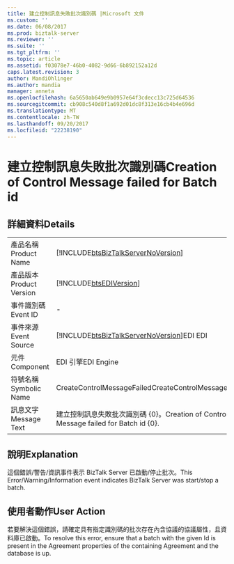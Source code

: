 ```yaml
---
title: 建立控制訊息失敗批次識別碼 |Microsoft 文件
ms.custom: ''
ms.date: 06/08/2017
ms.prod: biztalk-server
ms.reviewer: ''
ms.suite: ''
ms.tgt_pltfrm: ''
ms.topic: article
ms.assetid: f03078e7-46b0-4082-9d66-6b892152a12d
caps.latest.revision: 3
author: MandiOhlinger
ms.author: mandia
manager: anneta
ms.openlocfilehash: 6a5650ab649e9b0957e64f3cdecc13c725d64536
ms.sourcegitcommit: cb908c540d8f1a692d01dc8f313e16cb4b4e696d
ms.translationtype: MT
ms.contentlocale: zh-TW
ms.lasthandoff: 09/20/2017
ms.locfileid: "22238190"
---
```

# <a name="creation-of-control-message-failed-for-batch-id"></a><span data-ttu-id="2862a-102">建立控制訊息失敗批次識別碼</span><span class="sxs-lookup"><span data-stu-id="2862a-102">Creation of Control Message failed for Batch id</span></span>
## <a name="details"></a><span data-ttu-id="2862a-103">詳細資料</span><span class="sxs-lookup"><span data-stu-id="2862a-103">Details</span></span>  
  
|||  
|-|-|  
|<span data-ttu-id="2862a-104">產品名稱</span><span class="sxs-lookup"><span data-stu-id="2862a-104">Product Name</span></span>|[!INCLUDE[btsBizTalkServerNoVersion](../includes/btsbiztalkservernoversion-md.md)]|  
|<span data-ttu-id="2862a-105">產品版本</span><span class="sxs-lookup"><span data-stu-id="2862a-105">Product Version</span></span>|[!INCLUDE[btsEDIVersion](../includes/btsediversion-md.md)]|  
|<span data-ttu-id="2862a-106">事件識別碼</span><span class="sxs-lookup"><span data-stu-id="2862a-106">Event ID</span></span>|-|  
|<span data-ttu-id="2862a-107">事件來源</span><span class="sxs-lookup"><span data-stu-id="2862a-107">Event Source</span></span>|[!INCLUDE[btsBizTalkServerNoVersion](../includes/btsbiztalkservernoversion-md.md)]<span data-ttu-id="2862a-108">EDI</span><span class="sxs-lookup"><span data-stu-id="2862a-108"> EDI</span></span>|  
|<span data-ttu-id="2862a-109">元件</span><span class="sxs-lookup"><span data-stu-id="2862a-109">Component</span></span>|<span data-ttu-id="2862a-110">EDI 引擎</span><span class="sxs-lookup"><span data-stu-id="2862a-110">EDI Engine</span></span>|  
|<span data-ttu-id="2862a-111">符號名稱</span><span class="sxs-lookup"><span data-stu-id="2862a-111">Symbolic Name</span></span>|<span data-ttu-id="2862a-112">CreateControlMessageFailed</span><span class="sxs-lookup"><span data-stu-id="2862a-112">CreateControlMessageFailed</span></span>|  
|<span data-ttu-id="2862a-113">訊息文字</span><span class="sxs-lookup"><span data-stu-id="2862a-113">Message Text</span></span>|<span data-ttu-id="2862a-114">建立控制訊息失敗批次識別碼 {0}。</span><span class="sxs-lookup"><span data-stu-id="2862a-114">Creation of Control Message failed for Batch id {0}.</span></span>|  
  
## <a name="explanation"></a><span data-ttu-id="2862a-115">說明</span><span class="sxs-lookup"><span data-stu-id="2862a-115">Explanation</span></span>  
 <span data-ttu-id="2862a-116">這個錯誤/警告/資訊事件表示 BizTalk Server 已啟動/停止批次。</span><span class="sxs-lookup"><span data-stu-id="2862a-116">This Error/Warning/Information event indicates BizTalk Server was start/stop a batch.</span></span>  
  
## <a name="user-action"></a><span data-ttu-id="2862a-117">使用者動作</span><span class="sxs-lookup"><span data-stu-id="2862a-117">User Action</span></span>  
 <span data-ttu-id="2862a-118">若要解決這個錯誤，請確定具有指定識別碼的批次存在內含協議的協議屬性，且資料庫已啟動。</span><span class="sxs-lookup"><span data-stu-id="2862a-118">To resolve this error, ensure that a batch with the given Id is present in the Agreement properties of the containing Agreement and the database is up.</span></span>
